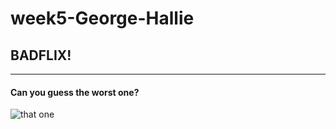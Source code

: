 # week5-George-Hallie

## BADFLIX!
---
#### Can you guess the worst one?
![that one](https://media0.giphy.com/media/t89QpLpFVDE3Qcc514/200w.webp?cid=ecf05e474tfcy9qrky0vzg7zgv8l2dnilfy0osneig8o9l85&rid=200w.webp&ct=g)

